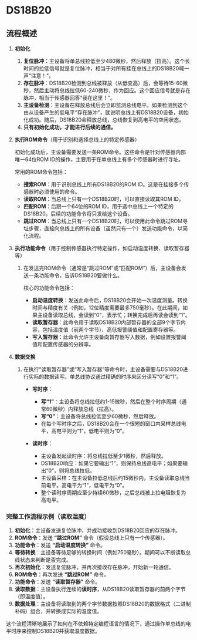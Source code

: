 # DS18B20

## 流程概述

1.  **初始化**

    1.  **复位脉冲**：主设备将单总线拉低至少480微秒，然后释放（拉高）。这个长时间的拉低信号就是复位脉冲，相当于对所有挂在总线上的DS18B20喊一声“注意！”。
    2.  **存在脉冲**：DS18B20检测到总线被释放（从低变高）后，会等待15-60微秒，然后主动将总线拉低60-240微秒，作为回应。这个回应信号就是存在脉冲，相当于传感器回答“我在这里！”。
    3.  **主设备检测**：主设备在释放总线后会立即监测总线电平。如果检测到这个由从设备产生的低电平“存在脉冲”，就说明总线上有DS18B20设备，初始化成功。随后，DS18B20会释放总线，总线恢复到高电平的空闲状态。
    4.  **只有初始化成功，才能进行后续的通信。**

2.  **执行ROM命令**（用于识别和选择总线上的特定传感器）

    初始化成功后，主设备需要发送一条ROM命令。这些命令是针对传感器内部唯一64位ROM ID的操作，主要用于在单总线上有多个传感器时进行寻址。

    常用的ROM命令包括：

    *   **搜索ROM**：用于识别总线上所有DS18B20的ROM ID。这是在挂接多个传感器时必须使用的命令。
    *   **读取ROM**：当总线上只有一个DS18B20时，可以直接读取其ROM ID。
    *   **匹配ROM**：后跟一个64位的ROM ID，用于选中总线上一个特定的DS18B20。后续的功能命令将只发给这个设备。
    *   **跳过ROM**：当总线上只有一个DS18B20时，可以使用此命令跳过ROM寻址步骤，直接向总线上的所有设备（虽然只有一个）发送功能命令，以简化流程。

3.  **执行功能命令**（用于控制传感器执行特定操作，如启动温度转换、读取暂存器等）

    1.  在发送完ROM命令（通常是“跳过ROM”或“匹配ROM”）后，主设备会发送一条功能命令，告诉DS18B20要做什么。

        核心的功能命令包括：

        *   **启动温度转换**：发送此命令后，DS18B20会开始一次温度测量。转换时间与精度有关（例如，12位精度需要最多750毫秒）。在此期间，如果主设备读取总线，会读到“0”，表示忙；转换完成后再读会读到“1”。
        *   **读取暂存器**：此命令用于读取DS18B20内部暂存器的全部9个字节内容，包括温度值（前两个字节）、高低报警阈值和配置寄存器等。
        *   **写入暂存器**：此命令允许主设备向暂存器写入数据，例如设置报警阈值和配置传感器的分辨率。

4.  **数据交换**

    1.  在执行“读取暂存器”或“写入暂存器”等命令时，主设备需要与DS18B20进行实际的数据读写。单总线协议通过精确的时序来区分读写“0”和“1”。

        *   **写时序**：
            *   **写“1”**：主设备将总线拉低约1-15微秒，然后在整个时序周期（通常60微秒）内释放总线（拉高）。
            *   **写“0”**：主设备将总线拉低至少60微秒，然后释放。
            *   在每个写时序之后，DS18B20会在一个很短的窗口内采样总线电平，高电平则为“1”，低电平则为“0”。

        *   **读时序**：
            *   主设备发起读时序：将总线拉低至少1微秒，然后释放。
            *   DS18B20响应：如果它要输出“1”，则保持总线高电平；如果要输出“0”，则将总线拉低。
            *   主设备采样：在主设备拉低总线后约15微秒内，主设备读取总线当前电平。高电平为“1”，低电平为“0”。
            *   整个读时序周期应至少持续60微秒，之后总线被上拉电阻恢复为高电平。





### 完整工作流程示例（读取温度）

1.  **初始化**：主设备发送复位脉冲，并成功接收到DS18B20回应的存在脉冲。
2.  **ROM命令**：发送 **“跳过ROM”** 命令（假设总线上只有一个传感器）。
3.  **功能命令**：发送 **“启动温度转换”** 命令。
4.  **等待转换**：主设备等待足够的转换时间（例如750毫秒）。期间可以不断读取总线状态来判断是否完成。
5.  **再次初始化**：发送复位脉冲，并再次接收存在脉冲，开始新一轮通信。
6.  **ROM命令**：再次发送 **“跳过ROM”** 命令。
7.  **功能命令**：发送 **“读取暂存器”** 命令。
8.  **读取数据**：主设备执行连续的**读时序**，从DS18B20读取暂存器的前两个字节（即温度值）。
9.  **数据处理**：主设备将读取到的两个字节数据按照DS18B20的数据格式（二进制补码）组合，并转换成实际的温度值。

这个流程清晰地展示了如何在不依赖特定编程语言的情况下，通过操作单总线的电平时序来控制DS18B20并获取温度数据。